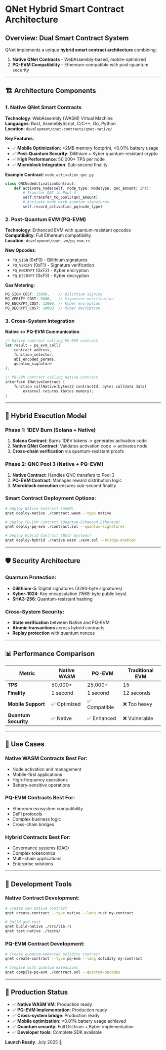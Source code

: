 # QNet Hybrid Smart Contract Architecture

## Overview: Dual Smart Contract System

QNet implements a unique **hybrid smart contract architecture** combining:

1. **Native QNet Contracts** - WebAssembly-based, mobile-optimized
2. **PQ-EVM Compatibility** - Ethereum-compatible with post-quantum security

---

## 🏗️ Architecture Components

### **1. Native QNet Smart Contracts**

**Technology**: WebAssembly (WASM) Virtual Machine  
**Languages**: Rust, AssemblyScript, C/C++, Go, Python  
**Location**: `development/qnet-contracts/qnet-native/`

**Key Features**:
- ✅ **Mobile Optimization**: <2MB memory footprint, <0.01% battery usage
- ✅ **Post-Quantum Security**: Dilithium + Kyber quantum-resistant crypto
- ✅ **High Performance**: 50,000+ TPS per node
- ✅ **Microblock Integration**: Sub-second finality

**Example Contract**: `node_activation_qnc.py`
```python
class QNCNodeActivationContract:
    def activate_node(self, node_type: NodeType, qnc_amount: int):
        # Transfer QNC to Pool 3
        self.transfer_to_pool3(qnc_amount)
        # Activate node with quantum signatures
        self.record_activation_pq(node_type)
```

### **2. Post-Quantum EVM (PQ-EVM)**

**Technology**: Enhanced EVM with quantum-resistant opcodes  
**Compatibility**: Full Ethereum compatibility  
**Location**: `development/qnet-vm/pq_evm.rs`

**New Opcodes**:
- `PQ_SIGN` (0xF0) - Dilithium signatures
- `PQ_VERIFY` (0xF1) - Signature verification
- `PQ_ENCRYPT` (0xF2) - Kyber encryption
- `PQ_DECRYPT` (0xF3) - Kyber decryption

**Gas Metering**:
```rust
PQ_SIGN_COST: 15000,    // Dilithium signing
PQ_VERIFY_COST: 8000,   // Signature verification
PQ_ENCRYPT_COST: 12000, // Kyber encryption
PQ_DECRYPT_COST: 10000  // Kyber decryption
```

### **3. Cross-System Integration**

**Native ↔ PQ-EVM Communication**:
```rust
// Native contract calling PQ-EVM contract
let result = pq_evm_call(
    contract_address,
    function_selector,
    abi_encoded_params,
    quantum_signature
);

// PQ-EVM contract calling Native contract
interface INativeContract {
    function callNative(bytes32 contractId, bytes calldata data) 
        external returns (bytes memory);
}
```

---

## 🔄 Hybrid Execution Model

### **Phase 1: 1DEV Burn (Solana + Native)**
1. **Solana Contract**: Burns 1DEV tokens → generates activation code
2. **Native QNet Contract**: Validates activation code → activates node
3. **Cross-chain verification** via quantum-resistant proofs

### **Phase 2: QNC Pool 3 (Native + PQ-EVM)**
1. **Native Contract**: Handles QNC transfers to Pool 3
2. **PQ-EVM Contract**: Manages reward distribution logic
3. **Microblock execution** ensures sub-second finality

### **Smart Contract Deployment Options**:

```bash
# Deploy Native Contract (WASM)
qnet deploy-native ./contract.wasm --type native

# Deploy PQ-EVM Contract (Quantum-Enhanced Ethereum)
qnet deploy-pq-evm ./contract.sol --quantum-signatures

# Deploy Hybrid Contract (Both Systems)
qnet deploy-hybrid ./native.wasm ./evm.sol --bridge-enabled
```

---

## 🛡️ Security Architecture

### **Quantum Protection**:
- **Dilithium-5**: Digital signatures (3293-byte signatures)
- **Kyber-1024**: Key encapsulation (1568-byte public keys)
- **SHA3-256**: Quantum-resistant hashing

### **Cross-System Security**:
- **State verification** between Native and PQ-EVM
- **Atomic transactions** across hybrid contracts
- **Replay protection** with quantum nonces

---

## 📊 Performance Comparison

| Metric | Native WASM | PQ-EVM | Traditional EVM |
|--------|-------------|--------|-----------------|
| **TPS** | 50,000+ | 25,000+ | 15 |
| **Finality** | 1 second | 1 second | 12 seconds |
| **Mobile Support** | ✅ Optimized | ✅ Compatible | ❌ Too heavy |
| **Quantum Security** | ✅ Native | ✅ Enhanced | ❌ Vulnerable |

---

## 🎯 Use Cases

### **Native WASM Contracts Best For**:
- Node activation and management
- Mobile-first applications
- High-frequency operations
- Battery-sensitive operations

### **PQ-EVM Contracts Best For**:
- Ethereum ecosystem compatibility
- DeFi protocols
- Complex business logic
- Cross-chain bridges

### **Hybrid Contracts Best For**:
- Governance systems (DAO)
- Complex tokenomics
- Multi-chain applications
- Enterprise solutions

---

## 🔧 Development Tools

### **Native Contract Development**:
```bash
# Create new native contract
qnet create-contract --type native --lang rust my-contract

# Build and test
qnet build-native ./src/lib.rs
qnet test-native ./tests/
```

### **PQ-EVM Contract Development**:
```bash
# Create quantum-enhanced Solidity contract  
qnet create-contract --type pq-evm --lang solidity my-contract

# Compile with quantum extensions
qnet compile-pq-evm ./contract.sol --quantum-opcodes
```

---

## 🚀 Production Status

- ✅ **Native WASM VM**: Production ready
- ✅ **PQ-EVM Implementation**: Production ready  
- ✅ **Cross-system bridge**: Production ready
- ✅ **Mobile optimization**: <0.01% battery usage achieved
- ✅ **Quantum security**: Full Dilithium + Kyber implementation
- ✅ **Developer tools**: Complete SDK available

**Launch Ready**: July 2025 🎯 